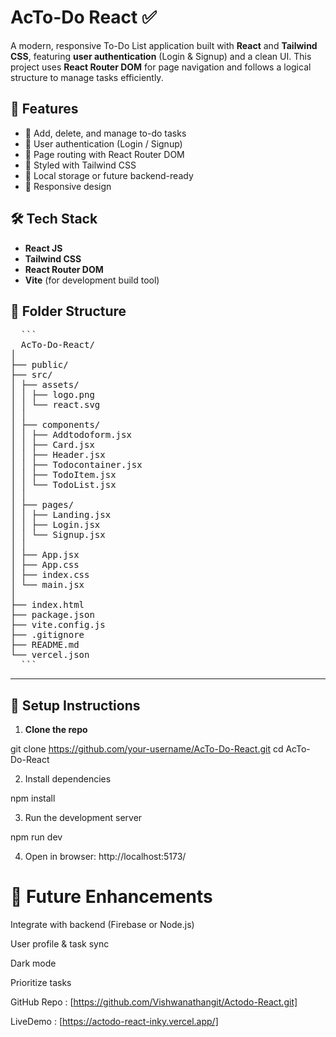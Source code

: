 # AcTo-Do React ✅

A modern, responsive To-Do List application built with **React** and **Tailwind CSS**, featuring **user authentication** (Login & Signup) and a clean UI. This project uses **React Router DOM** for page navigation and follows a logical structure to manage tasks efficiently.

## 🚀 Features

- 📝 Add, delete, and manage to-do tasks
- 🔐 User authentication (Login / Signup)
- 🧭 Page routing with React Router DOM
- 🎨 Styled with Tailwind CSS
- 💾 Local storage or future backend-ready
- 📱 Responsive design

## 🛠️ Tech Stack

- **React JS**
- **Tailwind CSS**
- **React Router DOM**
- **Vite** (for development build tool)

## 📁 Folder Structure
<pre>
  ```
  AcTo-Do-React/
│
├── public/
├── src/
│ ├── assets/
│ │ ├── logo.png
│ │ └── react.svg
│ │
│ ├── components/
│ │ ├── Addtodoform.jsx
│ │ ├── Card.jsx
│ │ ├── Header.jsx
│ │ ├── Todocontainer.jsx
│ │ ├── TodoItem.jsx
│ │ └── TodoList.jsx
│ │
│ ├── pages/
│ │ ├── Landing.jsx
│ │ ├── Login.jsx
│ │ └── Signup.jsx
│ │
│ ├── App.jsx
│ ├── App.css
│ ├── index.css
│ └── main.jsx
│
├── index.html
├── package.json
├── vite.config.js
├── .gitignore
├── README.md
└── vercel.json
  ```
</pre>


---

## 🔧 Setup Instructions

1. **Clone the repo**

git clone https://github.com/your-username/AcTo-Do-React.git
cd AcTo-Do-React

2. Install dependencies

npm install

3. Run the development server

npm run dev

4. Open in browser: http://localhost:5173/

# 📌 Future Enhancements
Integrate with backend (Firebase or Node.js)

User profile & task sync

Dark mode

Prioritize tasks

GitHub Repo : [https://github.com/Vishwanathangit/Actodo-React.git]

LiveDemo : [https://actodo-react-inky.vercel.app/]
